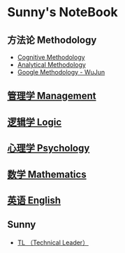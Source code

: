 # Sunny's NoteBook

## 方法论 Methodology
* [Cognitive Methodology](methodology/cognitive-methodology/README.md)
* [Analytical Methodology](methodology/analytical-methodology/README.md)
* [Google Methodology - WuJun](methodology/google-methodology/README.md) 

## [管理学 Management](MGT/README.md)

## [逻辑学 Logic](Logic/README.md)

## [心理学 Psychology](Psychology/README.md)

## [数学 Mathematics](Mathematics/README.md)

## [英语 English](English/README.md)

## Sunny
* [TL （Technical Leader）](sunny/technical-leader/README.md)